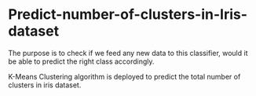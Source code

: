 # Predict-number-of-clusters-in-Iris-dataset


The purpose is to check if we feed any new data to this classifier, would it be able to predict the right class accordingly.

K-Means Clustering algorithm is deployed to predict the total number of clusters in iris dataset.



